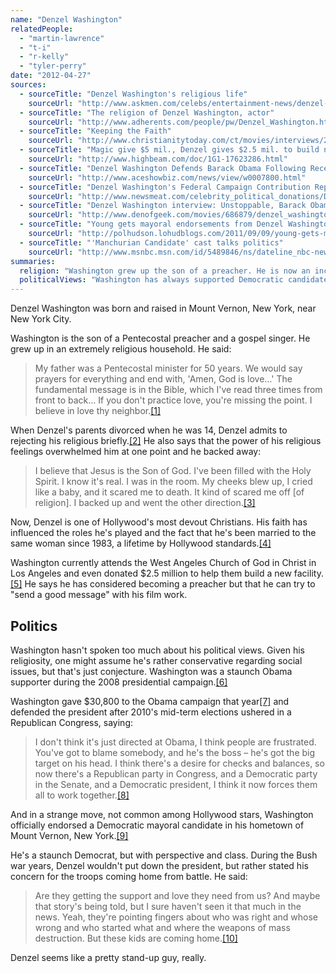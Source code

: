 ```yaml
---
name: "Denzel Washington"
relatedPeople:
  - "martin-lawrence"
  - "t-i"
  - "r-kelly"
  - "tyler-perry"
date: "2012-04-27"
sources:
  - sourceTitle: "Denzel Washington's religious life"
    sourceUrl: "http://www.askmen.com/celebs/entertainment-news/denzel-washington/denzel-washingtons-religious-life.html"
  - sourceTitle: "The religion of Denzel Washington, actor"
    sourceUrl: "http://www.adherents.com/people/pw/Denzel_Washington.html"
  - sourceTitle: "Keeping the Faith"
    sourceUrl: "http://www.christianitytoday.com/ct/movies/interviews/2010/denzelwashington-jan10.html"
  - sourceTitle: "Magic give $5 mil., Denzel gives $2.5 mil. to build new West Angeles COGIC facility in Los Angeles."
    sourceUrl: "http://www.highbeam.com/doc/1G1-17623286.html"
  - sourceTitle: "Denzel Washington Defends Barack Obama Following Recent Negative Vote."
    sourceUrl: "http://www.aceshowbiz.com/news/view/w0007800.html"
  - sourceTitle: "Denzel Washington's Federal Campaign Contribution Report"
    sourceUrl: "http://www.newsmeat.com/celebrity_political_donations/Denzel_Washington.php"
  - sourceTitle: "Denzel Washington interview: Unstoppable, Barack Obama, badgers, and more"
    sourceUrl: "http://www.denofgeek.com/movies/686879/denzel_washington_interview_unstoppable_barack_obama_badgers_and_more.html"
  - sourceTitle: "Young gets mayoral endorsements from Denzel Washington, unions"
    sourceUrl: "http://polhudson.lohudblogs.com/2011/09/09/young-gets-mayoral-endorsements-from-denzel-washington-unions/"
  - sourceTitle: "'Manchurian Candidate' cast talks politics"
    sourceUrl: "http://www.msnbc.msn.com/id/5489846/ns/dateline_nbc-newsmakers/t/manchurian-candidate-cast-talks-politics/#.T5mX8dmMxSF"
summaries:
  religion: "Washington grew up the son of a preacher. He is now an incredibly devout Pentecostal Christian."
  politicalViews: "Washington has always supported Democratic candidates but won't sink to the level of bashing Republicans."
---
```


Denzel Washington was born and raised in Mount Vernon, New York, near New York City.

Washington is the son of a Pentecostal preacher and a gospel singer. He grew up in an extremely religious household. He said:

>My father was a Pentecostal minister for 50 years. We would say prayers for everything and end with, 'Amen, God is love…' The fundamental message is in the Bible, which I've read three times from front to back… If you don't practice love, you're missing the point. I believe in love thy neighbor.<a class="source-citation" href="#http%3A%2F%2Fwww.askmen.com%2Fcelebs%2Fentertainment-news%2Fdenzel-washington%2Fdenzel-washingtons-religious-life.html" title="Denzel Washington&apos;s religious life">[1]</a>

When Denzel's parents divorced when he was 14, Denzel admits to rejecting his religious briefly.<a class="source-citation" href="#http%3A%2F%2Fwww.adherents.com%2Fpeople%2Fpw%2FDenzel_Washington.html" title="The religion of Denzel Washington, actor">[2]</a> He also says that the power of his religious feelings overwhelmed him at one point and he backed away:

>I believe that Jesus is the Son of God. I've been filled with the Holy Spirit. I know it's real. I was in the room. My cheeks blew up, I cried like a baby, and it scared me to death. It kind of scared me off [of religion]. I backed up and went the other direction.<a class="source-citation" href="#http%3A%2F%2Fwww.christianitytoday.com%2Fct%2Fmovies%2Finterviews%2F2010%2Fdenzelwashington-jan10.html" title="Keeping the Faith">[3]</a>

Now, Denzel is one of Hollywood's most devout Christians. His faith has influenced the roles he's played and the fact that he's been married to the same woman since 1983, a lifetime by Hollywood standards.<a class="source-citation" href="#http%3A%2F%2Fwww.adherents.com%2Fpeople%2Fpw%2FDenzel_Washington.html" title="The religion of Denzel Washington, actor">[4]</a>

Washington currently attends the West Angeles Church of God in Christ in Los Angeles and even donated $2.5 million to help them build a new facility.<a class="source-citation" href="#http%3A%2F%2Fwww.highbeam.com%2Fdoc%2F1G1-17623286.html" title="Magic give $5 mil., Denzel gives $2.5 mil. to build new West Angeles COGIC facility in Los Angeles.">[5]</a> He says he has considered becoming a preacher but that he can try to "send a good message" with his film work.

## Politics

Washington hasn't spoken too much about his political views. Given his religiosity, one might assume he's rather conservative regarding social issues, but that's just conjecture. Washington was a staunch Obama supporter during the 2008 presidential campaign.<a class="source-citation" href="#http%3A%2F%2Fwww.aceshowbiz.com%2Fnews%2Fview%2Fw0007800.html" title="Denzel Washington Defends Barack Obama Following Recent Negative Vote.">[6]</a>

Washington gave $30,800 to the Obama campaign that year<a class="source-citation" href="#http%3A%2F%2Fwww.newsmeat.com%2Fcelebrity_political_donations%2FDenzel_Washington.php" title="Denzel Washington&apos;s Federal Campaign Contribution Report">[7]</a> and defended the president after 2010's mid-term elections ushered in a Republican Congress, saying:

>I don't think it's just directed at Obama, I think people are frustrated. You've got to blame somebody, and he's the boss – he's got the big target on his head. I think there's a desire for checks and balances, so now there's a Republican party in Congress, and a Democratic party in the Senate, and a Democratic president, I think it now forces them all to work together.<a class="source-citation" href="#http%3A%2F%2Fwww.denofgeek.com%2Fmovies%2F686879%2Fdenzel_washington_interview_unstoppable_barack_obama_badgers_and_more.html" title="Denzel Washington interview: Unstoppable, Barack Obama, badgers, and more">[8]</a>

And in a strange move, not common among Hollywood stars, Washington officially endorsed a Democratic mayoral candidate in his hometown of Mount Vernon, New York.<a class="source-citation" href="#http%3A%2F%2Fpolhudson.lohudblogs.com%2F2011%2F09%2F09%2Fyoung-gets-mayoral-endorsements-from-denzel-washington-unions%2F" title="Young gets mayoral endorsements from Denzel Washington, unions">[9]</a>

He's a staunch Democrat, but with perspective and class. During the Bush war years, Denzel wouldn't put down the president, but rather stated his concern for the troops coming home from battle. He said:

>Are they getting the support and love they need from us? And maybe that story's being told, but I sure haven't seen it that much in the news. Yeah, they're pointing fingers about who was right and whose wrong and who started what and where the weapons of mass destruction. But these kids are coming home.<a class="source-citation" href="#http%3A%2F%2Fwww.msnbc.msn.com%2Fid%2F5489846%2Fns%2Fdateline_nbc-newsmakers%2Ft%2Fmanchurian-candidate-cast-talks-politics%2F%23.T5mX8dmMxSF" title="&apos;Manchurian Candidate&apos; cast talks politics">[10]</a>

Denzel seems like a pretty stand-up guy, really.